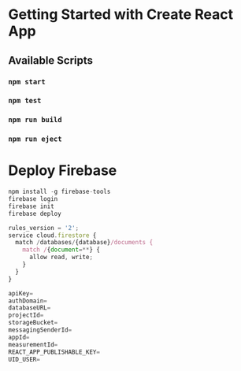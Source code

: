 # Getting Started with Create React App

## Available Scripts

### `npm start`

### `npm test`

### `npm run build`

### `npm run eject`

# Deploy Firebase
```js
npm install -g firebase-tools
firebase login
firebase init
firebase deploy
```

```js
rules_version = '2';
service cloud.firestore {
  match /databases/{database}/documents {
    match /{document=**} {
      allow read, write;
    }
  }
}
```

```js
apiKey=
authDomain=
databaseURL=
projectId=
storageBucket=
messagingSenderId=
appId=
measurementId=
REACT_APP_PUBLISHABLE_KEY=
UID_USER=
```